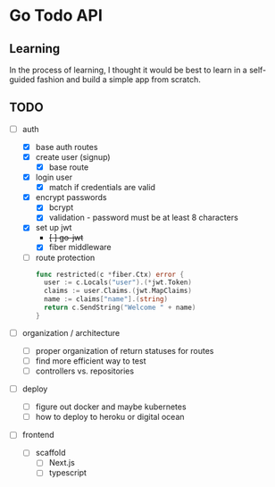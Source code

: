 # Go Todo API

## Learning

In the process of learning, I thought it would be best to learn in a self-guided fashion and build a simple app from scratch.

## TODO

- [ ] auth

  - [x] base auth routes
  - [x] create user (signup)
    - [x] base route
  - [x] login user
    - [x] match if credentials are valid
  - [x] encrypt passwords
    - [x] bcrypt
    - [x] validation - password must be at least 8 characters
  - [x] set up jwt
    - ~~[ ] go-jwt~~
    - [x] fiber middleware
  - [ ] route protection
    ```go
    func restricted(c *fiber.Ctx) error {
      user := c.Locals("user").(*jwt.Token)
      claims := user.Claims.(jwt.MapClaims)
      name := claims["name"].(string)
      return c.SendString("Welcome " + name)
    }
    ```

- [ ] organization / architecture

  - [ ] proper organization of return statuses for routes
  - [ ] find more efficient way to test
  - [ ] controllers vs. repositories

- [ ] deploy

  - [ ] figure out docker and maybe kubernetes
  - [ ] how to deploy to heroku or digital ocean

- [ ] frontend
  - [ ] scaffold
    - [ ] Next.js
    - [ ] typescript

